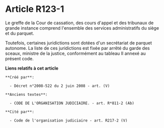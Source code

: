 # Article R123-1

Le greffe de la Cour de cassation, des cours d'appel et des tribunaux de grande instance comprend l'ensemble des services
administratifs du siège et du parquet.

Toutefois, certaines juridictions sont dotées d'un secrétariat de parquet autonome. La liste de ces juridictions est fixée
par arrêté du garde des sceaux, ministre de la justice, conformément au tableau II annexé au présent code.

**Liens relatifs à cet article**

	**Créé par**:

	  - Décret n°2008-522 du 2 juin 2008 - art. (V)

	**Anciens textes**:

	  - CODE DE L'ORGANISATION JUDICIAIRE. - art. R*811-2 (Ab)

	**Cité par**:

	  - Code de l'organisation judiciaire - art. R217-2 (V)
